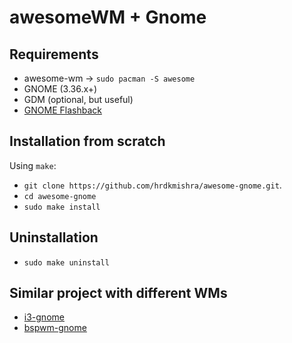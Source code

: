 # awesomeWM + Gnome

## Requirements
* awesome-wm -> `sudo pacman -S awesome`
* GNOME (3.36.x+)
* GDM (optional, but useful)
* [GNOME Flashback](https://github.com/i3-gnome/i3-gnome/wiki/Tips-&-Tricks#gnome-flashback)

## Installation from scratch
Using `make`:
* `git clone https://github.com/hrdkmishra/awesome-gnome.git`.
* `cd awesome-gnome`
* `sudo make install`

## Uninstallation
* `sudo make uninstall`

## Similar project with different WMs

* [i3-gnome](https://github.com/i3-gnome/i3-gnome)
* [bspwm-gnome](https://github.com/simrat39/bspwm-gnome)
